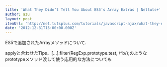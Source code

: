 ```yaml
---
title: 'What They Didn’t Tell You About ES5′s Array Extras | Nettuts+'
author: azu
layout: post
itemUrl: 'http://net.tutsplus.com/tutorials/javascript-ajax/what-they-didnt-tell-you-about-es5s-array-extras/'
date: '2012-12-31T15:00:00.000Z'
---
```

ES5で追加されたArrayメソッドについて.

applyと合わせたTips、[...].filter(RegExp.prototype.test, /^b/);のようなprototypeメソッド渡して使う応用的な方法についても
